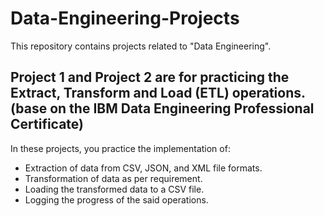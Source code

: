 # Data-Engineering-Projects
This repository contains projects related to "Data Engineering".

## Project 1 and Project 2 are for practicing the Extract, Transform and Load (ETL) operations.(base on the IBM Data Engineering Professional Certificate)
In these projects, you practice the implementation of:
* Extraction of data from CSV, JSON, and XML file formats.
* Transformation of data as per requirement.
* Loading the transformed data to a CSV file.
* Logging the progress of the said operations.
